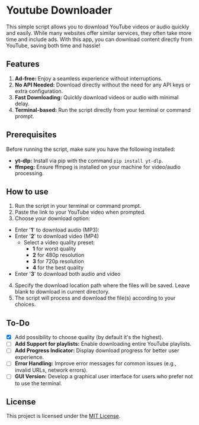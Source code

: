 # Youtube Downloader

This simple script allows you to download YouTube videos or audio quickly and easily. While many websites offer similar services, they often take more time and include ads. With this app, you can download content directly from YouTube, saving both time and hassle!

## Features
1. **Ad-free:** Enjoy a seamless experience without interruptions.
2. **No API Needed:** Download directly without the need for any API keys or extra configuration.
3. **Fast Downloading:** Quickly download videos or audio with minimal delay.
4. **Terminal-based:** Run the script directly from your terminal or command prompt.

## Prerequisites

Before running the script, make sure you have the following installed:
- **yt-dlp:** Install via pip with the command `pip install yt-dlp`.
- **ffmpeg:** Ensure ffmpeg is installed on your machine for video/audio processing.

## How to use

1. Run the script in your terminal or command prompt.
2. Paste the link to your YouTube video when prompted.
3. Choose your download option:
- Enter '**1**' to download audio (MP3):
- Enter '**2**' to download video (MP4)
    - Select a video quality preset:
        - **1** for worst quality
        - **2** for 480p resolution
        - **3** for 720p resolution
        - **4** for the best quality
- Enter '**3**' to download both audio and video
4. Specify the download location path where the files will be saved. Leave blank to download in current directory.
5. The script will process and download the file(s) according to your choices.

## To-Do

- [X] Add possibility to choose quality (by default it's the highest).
- [ ] **Add Support for playlists:** Enable downloading entire YouTube playlists.
- [ ] **Add Progress Indicator:** Display download progress for better user experience.
- [ ] **Error Handling:** Improve error messages for common issues (e.g., invalid URLs, network errors).
- [ ] **GUI Version:** Develop a graphical user interface for users who prefer not to use the terminal.

## License

This project is licensed under the [MIT License](./LICENSE).
